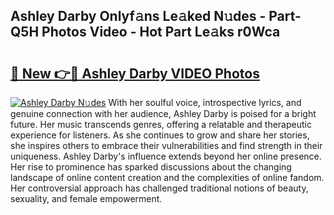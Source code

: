 ## Ashley Darby Onlyf𝚊ns Le𝚊ked N𝚞des - Part-Q5H Photos Video - Hot Part Le𝚊ks r0Wca

# <h2><a href="http://ab67535.deff.icu/?id=Ashley+Darby">🔗 New 👉🔴 Ashley Darby VIDEO Photos</a></h2>

[![Ashley Darby N𝚞des](https://i.imgur.com/rIISA9y.gif)](http://ab67535.deff.icu/?id=Ashley+Darby)
With her soulful voice, introspective lyrics, and genuine connection with her audience, Ashley Darby is poised for a bright future. Her music transcends genres, offering a relatable and therapeutic experience for listeners. As she continues to grow and share her stories, she inspires others to embrace their vulnerabilities and find strength in their uniqueness. Ashley Darby's influence extends beyond her online presence. Her rise to prominence has sparked discussions about the changing landscape of online content creation and the complexities of online fandom. Her controversial approach has challenged traditional notions of beauty, sexuality, and female empowerment.
